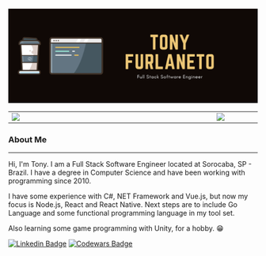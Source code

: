 ![Screenshot](/banner.png)

<center>
  <table>
    <tr>
        <td><img width="400px" align="left" src="https://github-readme-stats.vercel.app/api/top-langs/?username=arfurlaneto&hide=html&layout=compact&theme=buefy" /></td>
        <td><img width="495px" align="left" src="https://github-readme-stats.vercel.app/api?username=arfurlaneto&theme=buefy"/></td>
    </tr>   
  </table>
</center>  

### About Me
---

Hi, I'm Tony.
I am a Full Stack Software Engineer located at Sorocaba, SP - Brazil.
I have a degree in Computer Science and have been working with programming since 2010.

I have some experience with C#, NET Framework and Vue.js, but now my focus is Node.js, React and React Native.
Next steps are to include Go Language and some functional programming language in my tool set.

Also learning some game programming with Unity, for a hobby. 😁

[![Linkedin Badge](https://img.shields.io/badge/-LinkedIn-blue?style=flat-square&logo=Linkedin&logoColor=white&link=https://www.linkedin.com/in/arfurlaneto/)](https://www.linkedin.com/in/arfurlaneto/)
[![Codewars Badge](https://img.shields.io/badge/-Codewars-bb432c?style=flat-square&logo=Codewars&logoColor=white&&link=https://www.codewars.com/users/Furlaneto)](https://www.codewars.com/users/Furlaneto)
